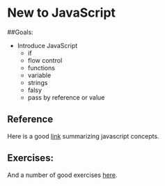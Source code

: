 # New to JavaScript

##Goals: 
- Introduce JavaScript
	- if
	- flow control
	- functions
	- variable
	- strings
	- falsy
	- pass by reference or value

## Reference

Here is a good [link](http://www.codecademy.com/glossary/javascript) summarizing javascript concepts. 

## Exercises: 

And a number of good exercises [here](https://codecademy.com/learn/learn-javascript). 
